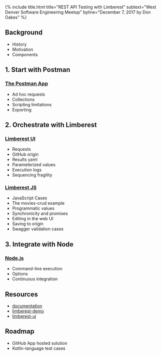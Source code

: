 {% include title.html title="REST API Testing with Limberest" subtext="West Denver Software Engineering Meetup" byline="December 7, 2017 by Don Oakes" %}

## Background
  - History
  - Motivation
  - Components

## 1. Start with Postman

### [The Postman App](https://www.getpostman.com/apps)
  - Ad hoc requests
  - Collections
  - Scripting limitations
  - Exporting

## 2. Orchestrate with Limberest

### [Limberest UI](https://limberest.io/ui/requests)
  - Requests
  - GitHub origin
  - Results yaml
  - Parameterized values
  - Execution logs
  - Sequencing fragility
  
### [Limberest JS](https://www.npmjs.com/package/limberest)
  - JavaScript Cases
  - The movies-crud example
  - Programmatic values
  - Synchronicity and promises
  - Editing in the web UI
  - Saving to origin
  - Swagger validation cases
  
## 3. Integrate with Node
  
### [Node.js](https://nodejs.org/en/)
  - Command-line execution
  - Options
  - Continuous integration
  
## Resources
  - [documentation](https://limberest.io/limberest/topics/requests)
  - [limberest-demo](https://github.com/limberest/limberest-demo)
  - [limberest-ui](https://limberest.io/ui/requests)
  
## Roadmap
  - GitHub App hosted solution
  - Kotlin-language test cases